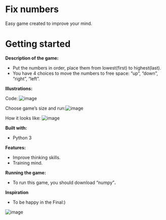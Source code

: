 # Fix numbers

Easy game created to improve your mind.

# Getting started

**Description of the game:**

- Put the numbers in order, place them from lowest(first) to highest(last).
- You have 4 choices to move the numbers to free space: “up”, “down”, “right”, “left”.

**Illustrations:**

Code: ![image](https://user-images.githubusercontent.com/103016999/161803665-e259d992-e850-48d3-a4b2-7d59ea6eb40e.png)

Choose game’s size and run:![image](https://user-images.githubusercontent.com/103016999/161805291-258784b6-3543-4c85-8285-11ed57da6373.png)


How it looks like:  ![image](https://user-images.githubusercontent.com/103016999/161808328-ba25a1b9-20d3-49f7-978b-672365b187ce.png)


**Built with:**

- Python 3

**Features:**

- Improve thinking skills.
- Training mind.

**Running the game:**

- To run this game, you should download “numpy”**.**

**Inspiration**

- To be happy in the Final:)

![image](https://user-images.githubusercontent.com/103016999/161812195-a79cb518-499f-4c91-a4da-1ecc840a12bb.png)

